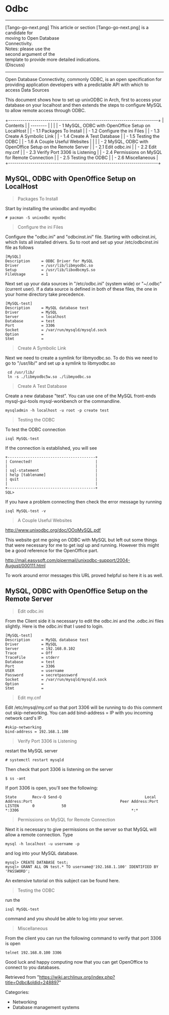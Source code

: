 Odbc
====

  ------------------------ ------------------------ ------------------------
  [Tango-go-next.png]      This article or section  [Tango-go-next.png]
                           is a candidate for       
                           moving to Open Database  
                           Connectivity.            
                           Notes: please use the    
                           second argument of the   
                           template to provide more 
                           detailed indications.    
                           (Discuss)                
  ------------------------ ------------------------ ------------------------

Open Database Connectivity, commonly ODBC, is an open specification for
providing application developers with a predictable API with which to
access Data Sources

This document shows how to set up unixODBC in Arch, first to access your
database on your localhost and then extends the steps to configure MySQL
to allow remote access through ODBC.

+--------------------------------------------------------------------------+
| Contents                                                                 |
| --------                                                                 |
|                                                                          |
| -   1 MySQL, ODBC with OpenOffice Setup on LocalHost                     |
|     -   1.1 Packages To Install                                          |
|     -   1.2 Configure the ini Files                                      |
|     -   1.3 Create A Symbolic Link                                       |
|     -   1.4 Create A Test Database                                       |
|     -   1.5 Testing the ODBC                                             |
|     -   1.6 A Couple Useful Websites                                     |
|                                                                          |
| -   2 MySQL, ODBC with OpenOffice Setup on the Remote Server             |
|     -   2.1 Edit odbc.ini                                                |
|     -   2.2 Edit my.cnf                                                  |
|     -   2.3 Verify Port 3306 is Listening                                |
|     -   2.4 Permissions on MySQL for Remote Connection                   |
|     -   2.5 Testing the ODBC                                             |
|     -   2.6 Miscellaneous                                                |
+--------------------------------------------------------------------------+

MySQL, ODBC with OpenOffice Setup on LocalHost
----------------------------------------------

> Packages To Install

Start by installing the unixodbc and myodbc

    # pacman -S unixodbc myodbc

> Configure the ini Files

Configure the "odbc.ini" and "odbcinst.ini" file. Starting with
odbcinst.ini, which lists all installed drivers. Su to root and set up
your /etc/odbcinst.ini file as follows

    [MySQL]
    Description     = ODBC Driver for MySQL
    Driver          = /usr/lib/libmyodbc.so
    Setup           = /usr/lib/libodbcmyS.so
    FileUsage       = 1

Next set up your data sources in "/etc/odbc.ini" (system wide) or
"~/.odbc" (current user). If a data source is defined in both of these
files, the one in your home directory take precedence.

    [MySQL-test]
    Description     = MySQL database test
    Driver          = MySQL
    Server          = localhost
    Database        = test
    Port            = 3306
    Socket          = /var/run/mysqld/mysqld.sock
    Option          =
    Stmt            =

> Create A Symbolic Link

Next we need to create a symlink for libmyodbc.so. To do this we need to
go to "/usr/lib/" and set up a symlink to libmyodbc.so

     cd /usr/lib/
     ln -s ./libmyodbc5w.so ./libmyodbc.so

> Create A Test Database

Create a new database "test". You can use one of the MySQL front-ends
mysql-gui-tools mysql-workbench or the commandline.

    mysqladmin -h localhost -u root -p create test

> Testing the ODBC

To test the ODBC connection

    isql MySQL-test

If the connection is established, you will see

    +---------------------------------------+
    | Connected!                            |
    |                                       |
    | sql-statement                         |
    | help [tablename]                      |
    | quit                                  |
    |                                       |
    +---------------------------------------+
    SQL>

If you have a problem connecting then check the error message by running

    isql MySQL-test -v

> A Couple Useful Websites

http://www.unixodbc.org/doc/OOoMySQL.pdf

This website got me going on ODBC with MySQL but left out some things
that were necessary for me to get isql up and running. However this
might be a good reference for the OpenOffice part.

http://mail.easysoft.com/pipermail/unixodbc-support/2004-August/000111.html

To work around error messages this URL proved helpful so here it is as
well.

MySQL, ODBC with OpenOffice Setup on the Remote Server
------------------------------------------------------

> Edit odbc.ini

From the Client side it is necessary to edit the odbc.ini and the
.odbc.ini files slightly. Here is the odbc.ini that I used to login.

    [MySQL-test]
    Description     = MySQL database test
    Driver          = MySQL
    Server          = 192.168.0.102
    Trace           = Off
    TraceFile       = stderr
    Database        = test
    Port            = 3306
    USER            = username
    Password        = secretpassword
    Socket          = /var/run/mysqld/mysqld.sock
    Option          =
    Stmt            =

> Edit my.cnf

Edit /etc/mysql/my.cnf so that port 3306 will be running to do this
comment out skip-networking. You can add bind-address = IP with you
incoming network card's IP.

    #skip-networking
    bind-address = 192.168.1.100

> Verify Port 3306 is Listening

restart the MySQL server

    # systemctl restart mysqld

Then check that port 3306 is listening on the server

    $ ss -ant

If port 3306 is open, you'll see the following:

    State       Recv-Q Send-Q                                     Local Address:Port                                       Peer Address:Port
    LISTEN      0            50                                                     *:3306                                                  *:*

> Permissions on MySQL for Remote Connection

Next it is necessary to give permissions on the server so that MySQL
will allow a remote connection. Type

    mysql -h localhost -u username -p

and log into your MySQL database.

    mysql> CREATE DATABASE test;
    mysql> GRANT ALL ON test.* TO username@'192.168.1.100' IDENTIFIED BY 'PASSWORD';

An extensive tutorial on this subject can be found here.

> Testing the ODBC

run the

    isql MySQL-test

command and you should be able to log into your server.

> Miscellaneous

From the client you can run the following command to verify that port
3306 is open

    telnet 192.168.0.100 3306

Good luck and happy computing now that you can get OpenOffice to connect
to you databases.

Retrieved from
"https://wiki.archlinux.org/index.php?title=Odbc&oldid=248897"

Categories:

-   Networking
-   Database management systems
